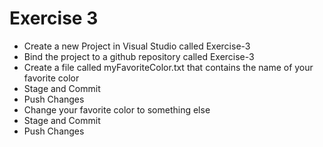 # Exercise 3

* Create a new Project in Visual Studio called Exercise-3
* Bind the project to a github repository called Exercise-3
* Create a file called myFavoriteColor.txt that contains the name of your favorite color
* Stage and Commit
* Push Changes
* Change your favorite color to something else
* Stage and Commit
* Push Changes